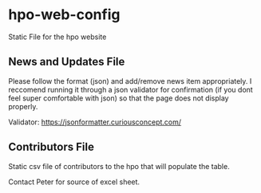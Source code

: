 # hpo-web-config
Static File for the hpo website

## News and Updates File
Please follow the format (json) and add/remove news item appropriately. I reccomend running it through a json validator for confirmation (if you dont feel super comfortable with json) so that the page does not display properly. 

Validator:
https://jsonformatter.curiousconcept.com/

## Contributors File
Static csv file of contributors to the hpo that will populate the table. 

Contact Peter for source of excel sheet.


